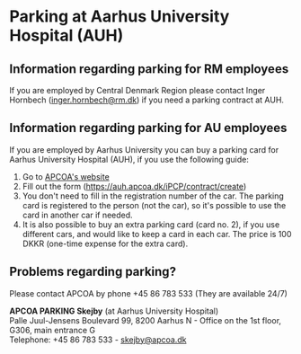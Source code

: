 # Parking at Aarhus University Hospital (AUH)


## Information regarding parking for RM employees
If you are employed by Central Denmark Region please contact Inger Hornbech (inger.hornbech@rm.dk) if you need a parking contract at AUH.

## Information regarding parking for AU employees
If you are employed by Aarhus University you can buy a parking card for Aarhus University Hospital (AUH), if you use the following guide:
1. 	Go to [APCOA's website](https://www.apcoa.dk/index.php?id=5570)
2. 	Fill out the form (https://auh.apcoa.dk/iPCP/contract/create)
3. 	You don't need to fill in the registration number of the car. The parking card is registered to the person (not the car), so it's possible to use the card in another car if needed.
4. 	It is also possible to buy an extra parking card (card no. 2), if you use different cars, and would like to keep a card in each car. The price is 100 DKKR (one-time expense for the extra card).

## Problems regarding parking? 
Please contact APCOA by phone +45 86 783 533 (They are available 24/7)

**APCOA PARKING Skejby** (at Aarhus University Hospital)  
Palle Juul-Jensens Boulevard 99, 8200 Aarhus N - Office on the 1st floor, G306, main entrance G  
Telephone: +45 86 783 533 - skejby@apcoa.dk
